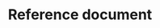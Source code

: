 ---
title: Reference document
excerpt: ''
deprecated: false
hidden: false
metadata:
  title: ''
  description: ''
  robots: index
next:
  description: ''
---